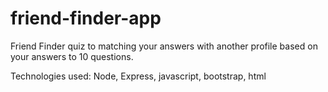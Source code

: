 # friend-finder-app

Friend Finder quiz to matching your answers with another profile based on your answers to 10 questions.

Technologies used: Node, Express, javascript, bootstrap, html
